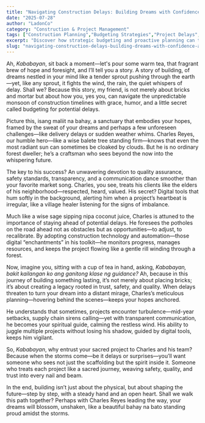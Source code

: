 ```yaml
---
title: "Navigating Construction Delays: Building Dreams with Confidence and Care"
date: "2025-07-28"
author: "LadonCo"
category: "Construction & Project Management"
tags: ["Construction Planning","Budgeting Strategies","Project Delays","Filipino Home Building","Construction Technology"]
excerpt: "Discover how strategic budgeting and proactive planning can turn project delays into opportunities, ensuring your Filipino-inspired home remains resilient and on track despite unforeseen challenges."
slug: "navigating-construction-delays-building-dreams-with-confidence-and-care"
---
```


Ah, _Kababayan_, sit back a moment—let's pour some warm tea, that fragrant brew of hope and foresight, and I’ll tell you a story. A story of building, of dreams nestled in your mind like a tender sprout pushing through the earth—yet, like any sprout, it fights the wind, the rain, the quiet whispers of delay. Shall we? Because this story, my friend, is not merely about bricks and mortar but about how you, yes you, can navigate the unpredictable monsoon of construction timelines with grace, humor, and a little secret called budgeting for potential delays.

Picture this, isang maliit na bahay, a sanctuary that embodies your hopes, framed by the sweat of your dreams and perhaps a few unforeseen challenges—like delivery delays or sudden weather whims. Charles Reyes, our humble hero—like a wise balete tree standing firm—knows that even the most radiant sun can sometimes be cloaked by clouds. But he is no ordinary forest dweller; he’s a craftsman who sees beyond the now into the whispering future.

The key to his success? An unwavering devotion to quality assurance, safety standards, transparency, and a communication dance smoother than your favorite market song. Charles, you see, treats his clients like the elders of his neighborhood—respected, heard, valued. His secret? Digital tools that hum softly in the background, alerting him when a project’s heartbeat is irregular, like a village healer listening for the signs of imbalance.

Much like a wise sage sipping nipa coconut juice, Charles is attuned to the importance of staying ahead of potential delays. He foresees the potholes on the road ahead not as obstacles but as opportunities—to adjust, to recalibrate. By adopting construction technology and automation—those digital “enchantments” in his toolkit—he monitors progress, manages resources, and keeps the project flowing like a gentle rill winding through a forest.

Now, imagine you, sitting with a cup of tea in hand, asking, _Kababayan, bakit kailangan ko ang ganitong klase ng guidance?_ Ah, because in this journey of building something lasting, it’s not merely about placing bricks; it’s about creating a legacy rooted in trust, safety, and quality. When delays threaten to turn your dream into a distant mirage, Charles’s meticulous planning—hovering behind the scenes—keeps your hopes anchored.

He understands that sometimes, projects encounter turbulence—mid-year setbacks, supply chain sirens calling—yet with transparent communication, he becomes your spiritual guide, calming the restless wind. His ability to juggle multiple projects without losing his shadow, guided by digital tools, keeps him vigilant.

So, _Kababayan_, why entrust your sacred project to Charles and his team? Because when the storms come—be it delays or surprises—you’ll want someone who sees not just the scaffolding but the spirit inside it. Someone who treats each project like a sacred journey, weaving safety, quality, and trust into every nail and beam.

In the end, building isn’t just about the physical, but about shaping the future—step by step, with a steady hand and an open heart. Shall we walk this path together? Perhaps with Charles Reyes leading the way, your dreams will blossom, unshaken, like a beautiful bahay na bato standing proud amidst the storms.